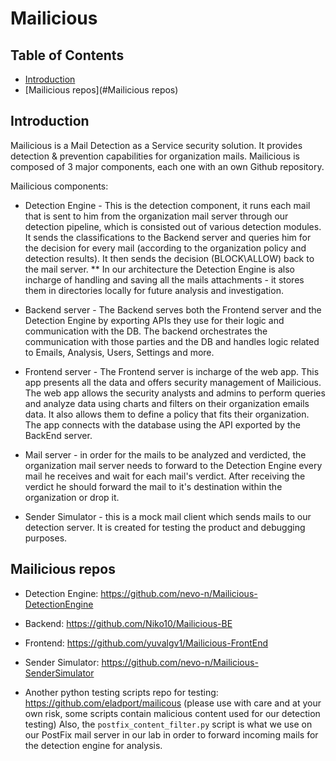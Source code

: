 # Mailicious

## Table of Contents

- [Introduction](#introduction)
- [Mailicious repos](#Mailicious repos)

## Introduction

Mailicious is a Mail Detection as a Service security solution. It provides detection & prevention capabilities for organization mails. Mailicious is composed of 3 major components, each one with an own Github repository.

Mailicious components:

- Detection Engine - This is the detection component, it runs each mail that is sent to him from the organization mail server through our detection pipeline, which is consisted out of various detection modules. 
It sends the classifications to the Backend server and queries him for the decision for every mail (according to the organization policy and detection results). It then sends the decision (BLOCK\ALLOW) back to the mail server.
** In our architecture the Detection Engine is also incharge of handling and saving all the mails attachments - it stores them in directories locally for future analysis and investigation.

- Backend server - The Backend serves both the Frontend server and the Detection Engine by exporting APIs they use for their logic and communication with the DB. 
The backend orchestrates the communication with those parties and the DB and handles logic related to Emails, Analysis, Users, Settings and more. 

- Frontend server - The Frontend server is incharge of the web app. This app presents all the data and offers security management of Mailicious.
The web app allows the security analysts and admins to perform queries and analyze data using charts and filters on their organization emails data. It also allows them to define a policy that fits their organization.
The app connects with the database using the API exported by the BackEnd server.


- Mail server - in order for the mails to be analyzed and verdicted, the organization mail server needs to forward to the Detection Engine every mail he receives and wait for each mail's verdict. 
After receiving the verdict he should forward the mail to it's destination within the organization or drop it.
- Sender Simulator - this is a mock mail client which sends mails to our detection server. It is created for testing the product and debugging purposes.

## Mailicious repos

- Detection Engine: https://github.com/nevo-n/Mailicious-DetectionEngine
- Backend: https://github.com/Niko10/Mailicious-BE
- Frontend: https://github.com/yuvalgv1/Mailicious-FrontEnd

- Sender Simulator: https://github.com/nevo-n/Mailicious-SenderSimulator
- Another python testing scripts repo for testing: https://github.com/eladport/mailicous (please use with care and at your own risk, some scripts contain malicious content used for our detection testing)
  Also, the `postfix_content_filter.py` script is what we use on our PostFix mail server in our lab in order to forward incoming mails for the detection engine for analysis.
